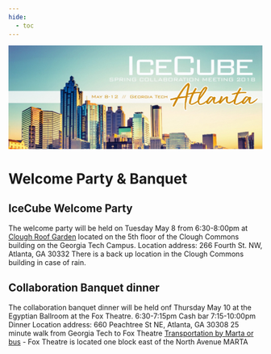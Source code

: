 ```yaml
---
hide:
  - toc
---
```


![2018 Spring Collaboration Meeting](Atlanta_Day.jpg)


# Welcome Party & Banquet


## IceCube Welcome Party 

The welcome party will be held on Tuesday May 8 from 6:30-8:00pm at [Clough Roof Garden](http://clough.gatech.edu/green_roof.html) located on the 5th floor of the Clough Commons building on the Georgia Tech Campus.
Location address: 266 Fourth St. NW, Atlanta, GA 30332
There is a back up location in the Clough Commons building in case of rain.

## Collaboration Banquet dinner

The collaboration banquet dinner will be held onf Thursday May 10 at the Egyptian Ballroom at the Fox Theatre.
6:30-7:15pm Cash bar
7:15-10:00pm Dinner
Location address: 660 Peachtree St NE, Atlanta, GA 30308
25 minute walk from Georgia Tech to Fox Theatre
[Transportation by Marta or bus](https://www.foxtheatre.org/visit/martatransportation) - Fox Theatre is located one block east of the North Avenue MARTA
